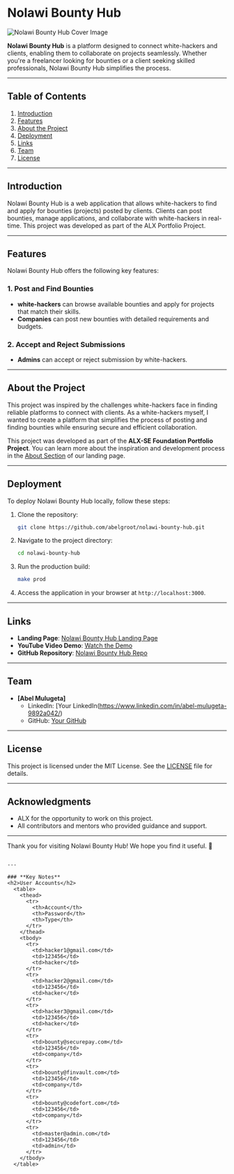 # Nolawi Bounty Hub

![Nolawi Bounty Hub Cover Image](assets/main-image.png)

**Nolawi Bounty Hub** is a platform designed to connect white-hackers and clients, enabling them to collaborate on projects seamlessly. Whether you're a freelancer looking for bounties or a client seeking skilled professionals, Nolawi Bounty Hub simplifies the process.

---

## Table of Contents
1. [Introduction](#introduction)
2. [Features](#features)
3. [About the Project](#about-the-project)
4. [Deployment](#deployment)
5. [Links](#links)
6. [Team](#team)
7. [License](#license)

---

## Introduction
Nolawi Bounty Hub is a web application that allows white-hackers to find and apply for bounties (projects) posted by clients. Clients can post bounties, manage applications, and collaborate with white-hackers in real-time. This project was developed as part of the ALX Portfolio Project.

---

## Features
Nolawi Bounty Hub offers the following key features:

### 1. Post and Find Bounties
- **white-hackers** can browse available bounties and apply for projects that match their skills.
- **Companies** can post new bounties with detailed requirements and budgets.

### 2. Accept and Reject Submissions
- **Admins** can accept or reject submission by white-hackers.

---

## About the Project
This project was inspired by the challenges white-hackers face in finding reliable platforms to connect with clients. As a white-hackers myself, I wanted to create a platform that simplifies the process of posting and finding bounties while ensuring secure and efficient collaboration.

This project was developed as part of the **ALX-SE Foundation Portfolio Project**. You can learn more about the inspiration and development process in the [About Section](#about-the-project) of our landing page.

---

## Deployment
To deploy Nolawi Bounty Hub locally, follow these steps:

1. Clone the repository:
   ```bash
   git clone https://github.com/abelgroot/nolawi-bounty-hub.git
   ```
2. Navigate to the project directory:
   ```bash
   cd nolawi-bounty-hub
   ```
3. Run the production build:
   ```bash
   make prod
   ```
4. Access the application in your browser at `http://localhost:3000`.

---

## Links
- **Landing Page**: [Nolawi Bounty Hub Landing Page](https://abelgroot.github.io/nolawi-bounty-hub)
- **YouTube Video Demo**: [Watch the Demo](https://youtube.com/your-video-id)
- **GitHub Repository**: [Nolawi Bounty Hub Repo](https://github.com/abelgroot/nolawi-bounty-hub)

---

## Team
- **[Abel Mulugeta]**
  - LinkedIn: [Your LinkedIn(https://www.linkedin.com/in/abel-mulugeta-9892a042/)
  - GitHub: [Your GitHub](https://github.com/abelgroot)

---

## License
This project is licensed under the MIT License. See the [LICENSE](LICENSE) file for details.

---

## Acknowledgments
- ALX for the opportunity to work on this project.
- All contributors and mentors who provided guidance and support.

---

Thank you for visiting Nolawi Bounty Hub! We hope you find it useful. 🚀
```

---

### **Key Notes**
<h2>User Accounts</h2>
  <table>
    <thead>
      <tr>
        <th>Account</th>
        <th>Password</th>
        <th>Type</th>
      </tr>
    </thead>
    <tbody>
      <tr>
        <td>hacker1@gmail.com</td>
        <td>123456</td>
        <td>hacker</td>
      </tr>
      <tr>
        <td>hacker2@gmail.com</td>
        <td>123456</td>
        <td>hacker</td>
      </tr>
      <tr>
        <td>hacker3@gmail.com</td>
        <td>123456</td>
        <td>hacker</td>
      </tr>
      <tr>
        <td>bounty@securepay.com</td>
        <td>123456</td>
        <td>company</td>
      </tr>
      <tr>
        <td>bounty@finvault.com</td>
        <td>123456</td>
        <td>company</td>
      </tr>
      <tr>
        <td>bounty@codefort.com</td>
        <td>123456</td>
        <td>company</td>
      </tr>
      <tr>
        <td>master@admin.com</td>
        <td>123456</td>
        <td>admin</td>
      </tr>
    </tbody>
  </table>
